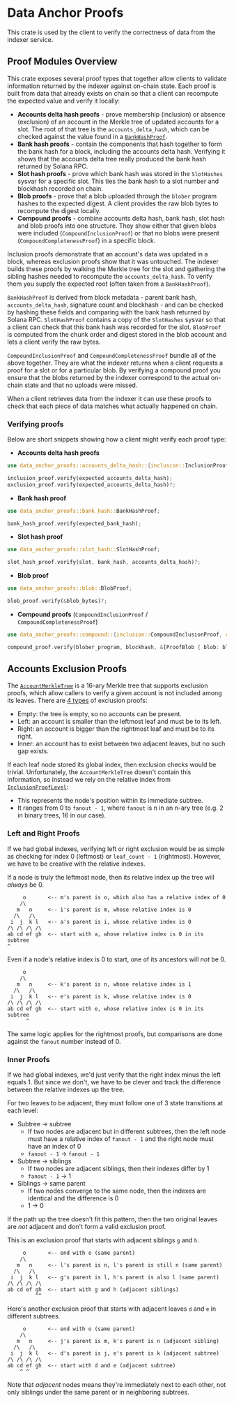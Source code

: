 # Data Anchor Proofs

This crate is used by the client to verify the correctness of data from the indexer service.

## Proof Modules Overview

This crate exposes several proof types that together allow clients to validate information
returned by the indexer against on-chain state. Each proof is built from data that already
exists on chain so that a client can recompute the expected value and verify it locally:

- **Accounts delta hash proofs** - prove membership (inclusion) or absence (exclusion) of
  an account in the Merkle tree of updated accounts for a slot. The root of that tree is
  the `accounts_delta_hash`, which can be checked against the value found in a [`BankHashProof`](#bank-hash-proof).
- **Bank hash proofs** - contain the components that hash together to form the bank hash
  for a block, including the accounts delta hash. Verifying it shows that the accounts
  delta tree really produced the bank hash returned by Solana RPC.
- **Slot hash proofs** - prove which bank hash was stored in the `SlotHashes` sysvar for
  a specific slot. This ties the bank hash to a slot number and blockhash recorded on chain.
- **Blob proofs** - prove that a blob uploaded through the `blober` program hashes to the
  expected digest. A client provides the raw blob bytes to recompute the digest locally.
- **Compound proofs** - combine accounts delta hash, bank hash, slot hash and blob proofs
  into one structure. They show either that given blobs were included (`CompoundInclusionProof`)
  or that no blobs were present (`CompoundCompletenessProof`) in a specific block.

Inclusion proofs demonstrate that an account's data was updated in a block, whereas
exclusion proofs show that it was untouched. The indexer builds these proofs by walking
the Merkle tree for the slot and gathering the sibling hashes needed to recompute the
`accounts_delta_hash`. To verify them you supply the expected root (often taken from a
`BankHashProof`).

`BankHashProof` is derived from block metadata - parent bank hash, `accounts_delta_hash`,
signature count and blockhash - and can be checked by hashing these fields and comparing
with the bank hash returned by Solana RPC. `SlotHashProof` contains a copy of the
`SlotHashes` sysvar so that a client can check that this bank hash was recorded for the
slot. `BlobProof` is computed from the chunk order and digest stored in the blob account
and lets a client verify the raw bytes.

`CompoundInclusionProof` and `CompoundCompletenessProof` bundle all of the above together.
They are what the indexer returns when a client requests a proof for a slot or for a
particular blob. By verifying a compound proof you ensure that the blobs returned by the
indexer correspond to the actual on-chain state and that no uploads were missed.

When a client retrieves data from the indexer it can use these proofs to check that each
piece of data matches what actually happened on chain.

### Verifying proofs

Below are short snippets showing how a client might verify each proof type:

- **Accounts delta hash proofs**

```rust
use data_anchor_proofs::accounts_delta_hash::{inclusion::InclusionProof, exclusion::ExclusionProof};

inclusion_proof.verify(expected_accounts_delta_hash);
exclusion_proof.verify(expected_accounts_delta_hash)?;
```

- **Bank hash proof**

```rust
use data_anchor_proofs::bank_hash::BankHashProof;

bank_hash_proof.verify(expected_bank_hash);
```

- **Slot hash proof**

```rust
use data_anchor_proofs::slot_hash::SlotHashProof;

slot_hash_proof.verify(slot, bank_hash, accounts_delta_hash)?;
```

- **Blob proof**

```rust
use data_anchor_proofs::blob::BlobProof;

blob_proof.verify(&blob_bytes)?;
```

- **Compound proofs** (`CompoundInclusionProof` / `CompoundCompletenessProof`)

```rust
use data_anchor_proofs::compound::{inclusion::CompoundInclusionProof, completeness::CompoundCompletenessProof, inclusion::ProofBlob};

compound_proof.verify(blober_program, blockhash, &[ProofBlob { blob: blob_pubkey, data: Some(blob_bytes) }])?;
```

## Accounts Exclusion Proofs

The [`AccountMerkleTree`](https://github.com/nitro-svm/data-anchor/blob/main/crates/proofs/src/accounts_delta_hash/account_merkle_tree/tree.rs#L33-L38)
is a 16-ary Merkle tree that supports exclusion proofs, which allow callers to verify a given account is not included among its leaves.
There are [4 types](https://github.com/nitro-svm/data-anchor/blob/main/crates/proofs/src/accounts_delta_hash/exclusion/proof.rs#L12-L20) of exclusion proofs:

- Empty: the tree is empty, so no accounts can be present.
- Left: an account is smaller than the leftmost leaf and must be to its left.
- Right: an account is bigger than the rightmost leaf and must be to its right.
- Inner: an account has to exist between two adjacent leaves, but no such gap exists.

If each leaf node stored its global index, then exclusion checks would be trivial. Unfortunately, the `AccountMerkleTree` doesn't contain this information,
so instead we rely on the relative index from [`InclusionProofLevel`](https://github.com/nitro-svm/data-anchor/blob/dcc09b5e8a16e5a287882ccd4126e8cfb82afc23/crates/proofs/src/accounts_delta_hash/inclusion.rs#L11-L18):

- This represents the node's position within its immediate subtree.
- It ranges from 0 to `fanout - 1`, where `fanout` is n in an n-ary tree (e.g. 2 in binary trees, 16 in our case).

### Left and Right Proofs

If we had global indexes, verifying left or right exclusion would be as simple as checking for index 0 (leftmost)
or `leaf_count - 1` (rightmost). However, we have to be creative with the relative indexes.

If a node is truly the leftmost node, then its relative index up the tree will _always_ be 0.

```
     o       <-- m's parent is o, which also has a relative index of 0
    /\
   m   n     <-- i's parent is m, whose relative index is 0
  /\   /\
 i  j  k l   <-- a's parent is i, whose relative index is 0
/\ /\ /\ /\
ab cd ef gh  <-- start with a, whose relative index is 0 in its subtree
^
```

Even if a node's relative index is 0 to start, one of its ancestors will _not_ be 0.

```
     o
    /\
   m   n     <-- k's parent is n, whose relative index is 1
  /\   /\
 i  j  k l   <-- e's parent is k, whose relative index is 0
/\ /\ /\ /\
ab cd ef gh  <-- start with e, whose relative index is 0 in its subtree
      ^
```

The same logic applies for the rightmost proofs, but comparisons are done against the `fanout` number instead of 0.

### Inner Proofs

If we had global indexes, we'd just verify that the right index minus the left equals 1.
But since we don't, we have to be clever and track the difference between the relative indexes up the tree.

For two leaves to be adjacent, they must follow one of 3 state transitions at each level:

- Subtree -> subtree
  - If two nodes are adjacent but in different subtrees, then the left node must have a relative index of `fanout - 1`
    and the right node must have an index of 0
  - `fanout - 1` -> `fanout - 1`
- Subtree -> siblings
  - If two nodes are adjacent siblings, then their indexes differ by 1
  - `fanout - 1` -> 1
- Siblings -> same parent
  - If two nodes converge to the same node, then the indexes are identical and the difference is 0
  - 1 -> 0

If the path up the tree doesn't fit this pattern, then the two original leaves are _not_ adjacent and don't form a valid exclusion proof.

This is an exclusion proof that starts with adjacent siblings `g` and `h`.

```
     o       <-- end with o (same parent)
    /\
   m   n     <-- l's parent is n, l's parent is still n (same parent)
  /\   /\
 i  j  k l   <-- g's parent is l, h's parent is also l (same parent)
/\ /\ /\ /\
ab cd ef gh  <-- start with g and h (adjacent siblings)
         ^^
```

Here's another exclusion proof that starts with adjacent leaves `d` and `e` in different subtrees.

```
     o       <-- end with o (same parent)
    /\
   m   n     <-- j's parent is m, k's parent is n (adjacent sibling)
  /\   /\
 i  j  k l   <-- d's parent is j, e's parent is k (adjacent subtree)
/\ /\ /\ /\
ab cd ef gh  <-- start with d and e (adjacent subtree)
    ^ ^
```

Note that _adjacent_ nodes means they're immediately next to each other, not only siblings under the same parent or in neighboring subtrees.
